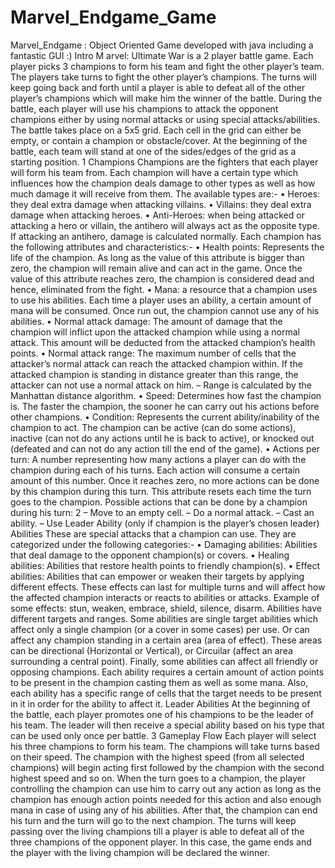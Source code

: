 # Marvel_Endgame_Game
Marvel_Endgame : Object Oriented Game developed with java including a fantastic GUI :)
Intro
M arvel: Ultimate War is a 2 player battle game. Each player picks 3 champions to form his team
and fight the other player’s team. The players take turns to fight the other player’s champions.
The turns will keep going back and forth until a player is able to defeat all of the other player’s
champions which will make him the winner of the battle.
During the battle, each player will use his champions to attack the opponent champions either
by using normal attacks or using special attacks/abilities. The battle takes place on a 5x5 grid.
Each cell in the grid can either be empty, or contain a champion or obstacle/cover. At the
beginning of the battle, each team will stand at one of the sides/edges of the grid as a starting
position.
1
Champions
Champions are the fighters that each player will form his team from. Each champion will have
a certain type which influences how the champion deals damage to other types as well as how
much damage it will receive from them. The available types are:-
• Heroes: they deal extra damage when attacking villains.
• Villains: they deal extra damage when attacking heroes.
• Anti-Heroes: when being attacked or attacking a hero or villain, the antihero will always
act as the opposite type. If attacking an antihero, damage is calculated normally.
Each champion has the following attributes and characteristics:-
• Health points: Represents the life of the champion. As long as the value of this attribute
is bigger than zero, the champion will remain alive and can act in the game. Once the
value of this attribute reaches zero, the champion is considered dead and hence, eliminated
from the fight.
• Mana: a resource that a champion uses to use his abilities. Each time a player uses an
ability, a certain amount of mana will be consumed. Once run out, the champion cannot
use any of his abilities.
• Normal attack damage: The amount of damage that the champion will inflict upon
the attacked champion while using a normal attack. This amount will be deducted from
the attacked champion’s health points.
• Normal attack range: The maximum number of cells that the attacker’s normal attack
can reach the attacked champion within. If the attacked champion is standing in distance
greater than this range, the attacker can not use a normal attack on him.
– Range is calculated by the Manhattan distance algorithm.
• Speed: Determines how fast the champion is. The faster the champion, the sooner he
can carry out his actions before other champions.
• Condition: Represents the current ability/inability of the champion to act. The champion can be active (can do some actions), inactive (can not do any actions until he is back
to active), or knocked out (defeated and can not do any action till the end of the game).
• Actions per turn: A number representing how many actions a player can do with the
champion during each of his turns. Each action will consume a certain amount of this
number. Once it reaches zero, no more actions can be done by this champion during this
turn. This attribute resets each time the turn goes to the champion.
Possible actions that can be done by a champion during his turn:
2
– Move to an empty cell.
– Do a normal attack.
– Cast an ability.
– Use Leader Ability (only if champion is the player’s chosen leader)
Abilities
These are special attacks that a champion can use. They are categorized under the following
categories:-
• Damaging abilities: Abilities that deal damage to the opponent champion(s) or covers.
• Healing abilities: Abilities that restore health points to friendly champion(s).
• Effect abilities: Abilities that can empower or weaken their targets by applying different
effects. These effects can last for multiple turns and will affect how the affected champion
interacts or reacts to abilities or attacks.
Example of some effects: stun, weaken, embrace, shield, silence, disarm.
Abilities have different targets and ranges. Some abilities are single target abilities which
affect only a single champion (or a cover in some cases) per use. Or can affect any champion
standing in a certain area (area of effect). These areas can be directional (Horizontal or
Vertical), or Circuilar (affect an area surrounding a central point). Finally, some abilities
can affect all friendly or opposing champions.
Each ability requires a certain amount of action points to be present in the champion
casting them as well as some mana. Also, each ability has a specific range of cells that
the target needs to be present in it in order for the ability to affect it.
Leader Abilities
At the beginning of the battle, each player promotes one of his champions to be the leader of
his team. The leader will then receive a special ability based on his type that can be used only
once per battle.
3
Gameplay Flow
Each player will select his three champions to form his team. The champions will take turns
based on their speed. The champion with the highest speed (from all selected champions) will
begin acting first followed by the champion with the second highest speed and so on. When
the turn goes to a champion, the player controlling the champion can use him to carry out any
action as long as the champion has enough action points needed for this action and also enough
mana in case of using any of his abilities. After that, the champion can end his turn and the
turn will go to the next champion.
The turns will keep passing over the living champions till a player is able to defeat all of the
three champions of the opponent player. In this case, the game ends and the player with the
living champion will be declared the winner.
